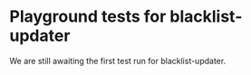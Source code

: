 # Playground tests for blacklist-updater
We are still awaiting the first test run for blacklist-updater.
